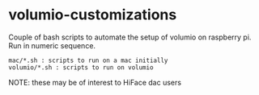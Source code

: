 # volumio-customizations

Couple of bash scripts to automate the setup of volumio on raspberry pi. Run in numeric sequence.

    mac/*.sh : scripts to run on a mac initially
    volumio/*.sh : scripts to run on volumio

NOTE: these may be of interest to HiFace dac users

